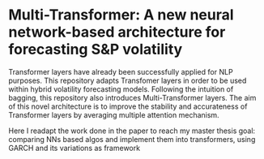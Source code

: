 # Multi-Transformer: A new neural network-based architecture for forecasting S&P volatility
Transformer layers have already been successfully applied for NLP purposes. This repository adapts Transfomer layers in order to be used within hybrid volatility forecasting models. Following the intuition of bagging, this repository also introduces Multi-Transformer layers. The aim of this novel architecture is to improve the stability and accurateness of Transformer layers by averaging multiple attention mechanism.

Here I readapt the work done in the paper to reach my master thesis goal: comparing NNs based algos and implement them into transformers, using GARCH and its variations as framework

